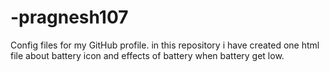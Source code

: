 # -pragnesh107
Config files for my GitHub profile.
in this repository i have created one html file 
about battery icon and effects of battery when battery get low.
